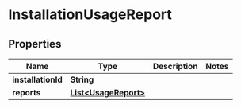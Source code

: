 

# InstallationUsageReport


## Properties

Name | Type | Description | Notes
------------ | ------------- | ------------- | -------------
**installationId** | **String** |  | 
**reports** | [**List&lt;UsageReport&gt;**](UsageReport.md) |  | 




